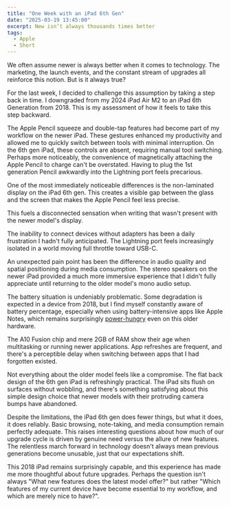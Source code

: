 ```yaml
---
title: "One Week with an iPad 6th Gen"
date: "2025-03-19 13:45:00"
excerpt: New isn’t always thousands times better
tags:
  - Apple
  - Short
---
```


We often assume newer is always better when it comes to technology. The
marketing, the launch events, and the constant stream of upgrades all reinforce
this notion. But is it always true?

For the last week, I decided to challenge this assumption by taking a step back
in time. I downgraded from my 2024 iPad Air M2 to an iPad 6th Generation from
2018. This is my assessment of how it feels to take this step backward.

The Apple Pencil squeeze and double-tap features had become part of my workflow
on the newer iPad. These gestures enhanced my productivity and allowed me to
quickly switch between tools with minimal interruption. On the 6th gen iPad,
these controls are absent, requiring manual tool switching.  
Perhaps more noticeably, the convenience of magnetically attaching the Apple
Pencil to charge can't be overstated. Having to plug the 1st generation Pencil
awkwardly into the Lightning port feels precarious.

One of the most immediately noticeable differences is the non-laminated display
on the iPad 6th gen. This creates a visible gap between the glass and the
screen that makes the Apple Pencil feel less precise.

This fuels a disconnected sensation when writing that wasn't present with the
newer model's display.

The inability to connect devices without adapters has been a daily frustration
I hadn't fully anticipated. The Lightning port feels increasingly isolated in a
world moving full throttle toward USB-C.

An unexpected pain point has been the difference in audio quality and spatial
positioning during media consumption. The stereo speakers on the newer iPad
provided a much more immersive experience that I didn't fully appreciate until
returning to the older model's mono audio setup.

The battery situation is undeniably problematic. Some degradation is expected
in a device from 2018, but I find myself constantly aware of battery
percentage, especially when using battery-intensive apps like Apple Notes,
which remains surprisingly [power-hungry](/blog/2025-03-02-apple-quality) even
on this older hardware.

The A10 Fusion chip and mere 2GB of RAM show their age when multitasking or
running newer applications. App refreshes are frequent, and there's a
perceptible delay when switching between apps that I had forgotten existed.

Not everything about the older model feels like a compromise. The flat back
design of the 6th gen iPad is refreshingly practical. The iPad sits flush on
surfaces without wobbling, and there's something satisfying about this simple
design choice that newer models with their protruding camera bumps have
abandoned.

Despite the limitations, the iPad 6th gen does fewer things, but what it does,
it does reliably. Basic browsing, note-taking, and media consumption remain
perfectly adequate. This raises interesting questions about how much of our
upgrade cycle is driven by genuine need versus the allure of new features.  
The relentless march forward in technology doesn't always mean previous
generations become unusable, just that our expectations shift.

This 2018 iPad remains surprisingly capable, and this experience has made me
more thoughtful about future upgrades. Perhaps the question isn't always "What
new features does the latest model offer?" but rather "Which features of my
current device have become essential to my workflow, and which are merely nice
to have?".
